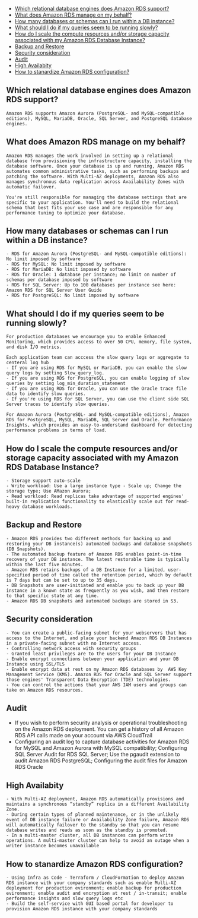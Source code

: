 - [Which relational database engines does Amazon RDS support?](#which-relational-database-engines-does-amazon-rds-support)
- [What does Amazon RDS manage on my behalf?](#what-does-amazon-rds-manage-on-my-behalf)
- [How many databases or schemas can I run within a DB instance?](#how-many-databases-or-schemas-can-i-run-within-a-db-instance)
- [What should I do if my queries seem to be running slowly?](#what-should-i-do-if-my-queries-seem-to-be-running-slowly)
- [How do I scale the compute resources and/or storage capacity associated with my Amazon RDS Database Instance?](#how-do-i-scale-the-compute-resources-andor-storage-capacity-associated-with-my-amazon-rds-database-instance)
- [Backup and Restore](#backup-and-restore)
- [Security consideration](#security-consideration)
- [Audit](#audit)
- [High Availabity](#high-availabity)
- [How to stanardize Amazon RDS configuration?](#how-to-stanardize-amazon-rds-configuration)
  
## Which relational database engines does Amazon RDS support?

    Amazon RDS supports Amazon Aurora (PostgreSQL- and MySQL-compatible editions), MySQL, MariaDB, Oracle, SQL Server, and PostgreSQL database engines.

## What does Amazon RDS manage on my behalf?

    Amazon RDS manages the work involved in setting up a relational database from provisioning the infrastructure capacity, installing the database software. Once your database is up and running, Amazon RDS automates common administrative tasks, such as performing backups and patching the software. With Multi-AZ deployments, Amazon RDS also manages synchronous data replication across Availability Zones with automatic failover.

    You're still responsible for managing the database settings that are specific to your application. You'll need to build the relational schema that best fits your use case and are responsible for any performance tuning to optimize your database.

## How many databases or schemas can I run within a DB instance?

    - RDS for Amazon Aurora (PostgreSQL- and MySQL-compatible editions): No limit imposed by software
    - RDS for MySQL: No limit imposed by software
    - RDS for MariaDB: No limit imposed by software
    - RDS for Oracle: 1 database per instance; no limit on number of schemas per database imposed by software
    - RDS for SQL Server: Up to 100 databases per instance see here: Amazon RDS for SQL Server User Guide
    - RDS for PostgreSQL: No limit imposed by software

## What should I do if my queries seem to be running slowly?

    For production databases we encourage you to enable Enhanced Monitoring, which provides access to over 50 CPU, memory, file system, and disk I/O metrics.

    Each application team can acccess the slow query logs or aggregate to centeral log hub
    - If you are using RDS for MySQL or MariaDB, you can enable the slow query logs by setting Slow_query_log.
    - If you are using RDS for PostgreSQL, you can enable logging of slow queries by setting log_min_duration_statement
    - If you are using RDS for Oracle, you can use the Oracle trace file data to identify slow queries. 
    - If you're using RDS for SQL Server, you can use the client side SQL Server traces to identify slow queries.

    For Amazon Aurora (PostgreSQL- and MySQL-compatible editions), Amazon RDS for PostgreSQL, MySQL, MariaDB, SQL Server and Oracle. Performance Insights, which provides an easy-to-understand dashboard for detecting performance problems in terms of load.

## How do I scale the compute resources and/or storage capacity associated with my Amazon RDS Database Instance?
    - Storage support auto-scale
    - Write workload: Use a large instance type - Scale up; Change the storage type; Use AMazon Aurora; 
    - Read workload: Read replicas take advantage of supported engines' built-in replication functionality to elastically scale out for read-heavy database workloads.

## Backup and Restore
    - Amazon RDS provides two different methods for backing up and restoring your DB instance(s) automated backups and database snapshots (DB Snapshots).
    - The automated backup feature of Amazon RDS enables point-in-time recovery of your DB instance. The latest restorable time is typically within the last five minutes.
    - Amazon RDS retains backups of a DB Instance for a limited, user-specified period of time called the retention period, which by default is 7 days but can be set to up to 35 days.
    - DB Snapshots are user-initiated and enable you to back up your DB instance in a known state as frequently as you wish, and then restore to that specific state at any time. 
    - Amazon RDS DB snapshots and automated backups are stored in S3.

## Security consideration
    - You can create a public-facing subnet for your webservers that has access to the Internet, and place your backend Amazon RDS DB Instances in a private-facing subnet with no Internet access.
    - Controlling network access with security groups
    - Granted least privileges are to the users for your DB Instance
    - Enable encrypt connections between your application and your DB Instance using SSL/TLS
    - Enable encrypt data at rest on my Amazon RDS databases by  AWS Key Management Service (KMS). Amazon RDS for Oracle and SQL Server support those engines' Transparent Data Encryption (TDE) technologies. 
    - You can control the actions that your AWS IAM users and groups can take on Amazon RDS resources.

## Audit
   - If you wish to perform security analysis or operational troubleshooting on the Amazon RDS deployment. You can get a history of all Amazon RDS API calls made on your account via AWS CloudTrail
   - Configuring an audit log to capture database activities for Amazon RDS for MySQL and Amazon Aurora with MySQL compatibility; Configuring SQL Server Audit for RDS SQL Server; Use the pgaudit extension to audit Amazon RDS PostgreSQL; Configuring the audit files for Amazon RDS Oracle

## High Availabity
    - With Multi-AZ deployment, Amazon RDS automatically provisions and maintains a synchronous “standby” replica in a different Availability Zone.
    - During certain types of planned maintenance, or in the unlikely event of DB instance failure or Availability Zone failure, Amazon RDS will automatically failover to the standby so that you can resume database writes and reads as soon as the standby is promoted.
    - In a multi-master cluster, all DB instances can perform write operations. A multi-master cluster can help to avoid an outage when a writer instance becomes unavailable

## How to stanardize Amazon RDS configuration?
    - Using Infra as Code - Terraform / CloudFormation to deploy Amazon RDS instance with your company standards such as enable Multi-AZ deployment for production evironment; enable backup for production evironment; enable audit and encryption at rest / in-transit; enable performance insights and slow query logs etc
    - Build the self-service with GUI based portal for developer to provision Amazon RDS instance with your company standards
